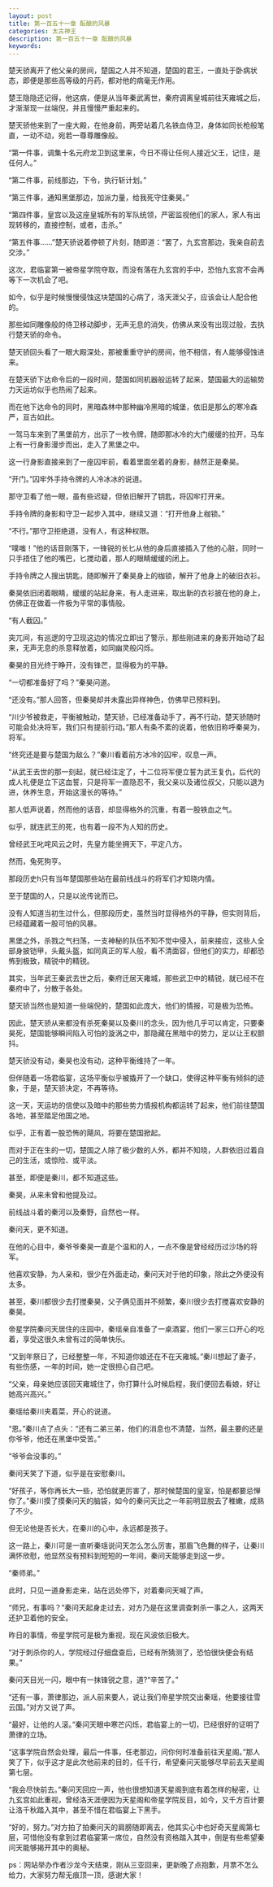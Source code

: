 ```yaml
---
layout: post
title: 第一百五十一章 酝酿的风暴
categories: 太古神王
description: 第一百五十一章 酝酿的风暴
keywords:
---
```


楚天骄离开了他父亲的房间，楚国之人并不知道，楚国的君王，一直处于卧病状态，即便是那些高等级的丹药，都对他的病毫无作用。

楚王隐隐还记得，他这病，便是从当年秦武离世，秦府调离皇城前往天雍城之后，才渐渐现一丝端倪，并且慢慢严重起来的。

楚天骄他来到了一座大殿，在他身前，两旁站着几名铁血侍卫，身体如同长枪般笔直，一动不动，宛若一尊尊雕像般。

“第一件事，调集十名元府龙卫到这里来，今日不得让任何人接近父王，记住，是任何人。”

“第二件事，前线那边，下令，执行斩计划。”

“第三件事，通知黑堡那边，加派力量，给我死守住秦昊。”

“第四件事，皇宫以及这座皇城所有的军队统领，严密监视他们的家人，家人有出现转移的，直接控制，或者，击杀。”

“第五件事……”楚天骄说着停顿了片刻，随即道：“罢了，九玄宫那边，我亲自前去交涉。”

这次，君临宴第一被帝星学院夺取，而没有落在九玄宫的手中，恐怕九玄宫不会再等下一次机会了吧。

如今，似乎是时候慢慢侵蚀这块楚国的心病了，洛天涯父子，应该会让人配合他的。

那些如同雕像般的侍卫移动脚步，无声无息的消失，仿佛从来没有出现过般，去执行楚天骄的命令。

楚天骄回头看了一眼大殿深处，那被重重守护的房间，他不相信，有人能够侵蚀进来。

在楚天骄下达命令后的一段时间，楚国如同机器般运转了起来，楚国最大的运输势力天运坊似乎也热闹了起来。

而在他下达命令的同时，黑暗森林中那种幽冷黑暗的城堡，依旧是那么的寒冷森严，亘古如此。

一驾马车来到了黑堡前方，出示了一枚令牌，随即那冰冷的大门缓缓的拉开，马车上有一行身影漫步而出，走入了黑堡之中。

这一行身影直接来到了一座囚牢前，看着里面坐着的身影，赫然正是秦昊。

“开门。”囚牢外手持令牌的人冷冰冰的说道。

那守卫看了他一眼，虽有些迟疑，但依旧解开了钥匙，将囚牢打开来。

手持令牌的身影和守卫一起步入其中，继续又道：“打开他身上枷锁。”

“不行。”那守卫拒绝道，没有人，有这种权限。

“噗嗤！”他的话音刚落下，一锋锐的长匕从他的身后直接插入了他的心脏，同时一只手捂住了他的嘴巴，匕搅动着，那人的眼睛缓缓的闭上。

手持令牌之人搜出钥匙，随即解开了秦昊身上的枷锁，解开了他身上的破旧衣衫。

秦昊依旧闭着眼睛，缓缓的站起身来，有人走进来，取出新的衣衫披在他的身上，仿佛正在做着一件极为平常的事情般。

“有人截囚。”

突兀间，有巡逻的守卫现这边的情况立即出了警示，那些刚进来的身影开始动了起来，无声无息的杀意释放着，如同幽灵般闪烁。

秦昊的目光终于睁开，没有锋芒，显得极为的平静。

“一切都准备好了吗？”秦昊问道。

“还没有。”那人回答，但秦昊却并未露出异样神色，仿佛早已预料到。

“川少爷被救走，平衡被触动，楚天骄，已经准备动手了，再不行动，楚天骄随时可能会处决将军，我们只有提前行动。”那人有条不紊的说着，他依旧称呼秦昊为，将军。

“终究还是要与楚国为敌么？”秦川看着前方冰冷的囚牢，叹息一声。

“从武王去世的那一刻起，就已经注定了，十二位将军便立誓为武王复仇，后代的成人礼便是立下这血誓，只是将军一直隐忍不，我父亲以及诸位叔父，只能以退为进，休养生息，开始这漫长的等待。”

那人低声说着，然而他的话音，却显得格外的沉重，有着一股铁血之气。

似乎，就连武王的死，也有着一段不为人知的历史。

曾经武王叱咤风云之时，先皇方能坐拥天下，平定八方。

然而，兔死狗亨。

那段历史h只有当年楚国那些站在最前线战斗的将军们才知晓内情。

至于楚国的人，只是以讹传讹而已。

没有人知道当初生过什么，但那段历史，虽然当时显得格外的平静，但实则背后，已经蕴藏着一股可怕的风暴。

黑堡之外，杀戮之气扫荡，一支神秘的队伍不知不觉中侵入，前来接应，这些人全部身披铠甲，头戴头盔，如同真正的军人般，看不清面容，但他们的实力，却都恐怖到极致，精锐中的精锐。

其实，当年武王秦武去世之后，秦府迁居天雍城，那些武卫中的精锐，就已经不在秦府中了，分散于各处。

楚天骄当然也是知道一些端倪的，楚国如此庞大，他们的情报，可是极为恐怖。

因此，楚天骄从来都没有杀死秦昊以及秦川的念头，因为他几乎可以肯定，只要秦昊死，楚国能够瞬间陷入可怕的漩涡之中，那隐藏在黑暗中的势力，足以让王权颤抖。

楚天骄没有动，秦昊也没有动，这种平衡维持了一年。

但伴随着一场君临宴，这场平衡似乎被撬开了一个缺口，使得这种平衡有倾斜的迹象，于是，楚天骄决定，不再等待。

这一天，天运坊的信使以及暗中的那些势力情报机构都运转了起来，他们前往楚国各地，甚至踏足他国之地。

似乎，正有着一股恐怖的飓风，将要在楚国掀起。

而对于正在生的一切，楚国之人除了极少数的人外，都并不知晓，人群依旧过着自己的生活，或惊险、或平淡。

甚至，即便是秦川，都不知道这些。

秦昊，从来未曾和他提及过。

前线战斗着的秦河以及秦野，自然也一样。

秦问天，更不知道。

在他的心目中，秦爷爷秦昊一直是个温和的人，一点不像是曾经经历过沙场的将军。

他喜欢安静，为人亲和，很少在外面走动，秦问天对于他的印象，除此之外便没有太多。

甚至，秦川都很少去打搅秦昊，父子俩见面并不频繁，秦川很少去打搅喜欢安静的秦昊。

帝星学院秦问天居住的庄园中，秦瑶亲自准备了一桌酒宴，他们一家三口开心的吃着，享受这很久未曾有过的简单快乐。

“又到年祭日了，已经整整一年，不知道你娘还在不在天雍城。”秦川想起了妻子，有些伤感，一年的时间，她一定很担心自己吧。

“父亲，母亲她应该回天雍城住了，你打算什么时候启程，我们便回去看娘，好让她高兴高兴。”

秦瑶给秦川夹着菜，开心的说道。

“恩。”秦川点了点头：“还有二弟三弟，他们的消息也不清楚，当然，最主要的还是你爷爷，他还在黑堡中受苦。”

“爷爷会没事的。”

秦问天笑了下道，似乎是在安慰秦川。

“好孩子，等你再长大一些，恐怕就更厉害了，那时候楚国的皇室，怕是都要忌惮你了。”秦川摸了摸秦问天的脑袋，如今的秦问天比之一年前明显脱去了稚嫩，成熟了不少。

但无论他是否长大，在秦川的心中，永远都是孩子。

这一路上，秦川可是一直听秦瑶说问天怎么怎么厉害，那眉飞色舞的样子，让秦川满怀欣慰，他显然没有预料到短短的一年间，秦问天能够走到这一步。

“秦师弟。”

此时，只见一道身影走来，站在远处停下，对着秦问天喊了声。

“师兄，有事吗？”秦问天起身走过去，对方乃是在这里调查刺杀一事之人，这两天还护卫着他的安全。

昨日的事情，帝星学院可是极为重视，现在风波依旧极大。

“对于刺杀你的人，学院经过仔细盘查后，已经有所猜测了，恐怕很快便会有结果。”

秦问天目光一闪，眼中有一抹锋锐之意，道?“辛苦了。”

“还有一事，萧律那边，派人前来要人，说让我们帝星学院交出秦瑶，他要接往雪云国。”对方又说了声。

“最好，让他的人滚。”秦问天眼中寒芒闪烁，君临宴上的一切，已经很好的证明了萧律的立场。

“这事学院自然会处理，最后一件事，任老那边，问你何时准备前往天星阁。”那人笑了下，似乎这才是此次他前来的目的，任千行，希望秦问天能够尽早前去天星阁第七层。

“我会尽快前去。”秦问天回应一声，他也很想知道天星阁到底有着怎样的秘密，让九玄宫如此重视，曾经洛天涯便因为天星阁和帝星学院反目，如今，又千方百计要让洛千秋踏入其中，甚至不惜在君临宴上下黑手。

“好的，努力。”对方拍了拍秦问天的肩膀随即离去，他其实心中也好奇天星阁第七层，可惜他没有拿到过君临宴第一席位，自然没有资格踏入其中，倒是有些希望秦问天能够揭开其中的奥秘。

ps：网站举办作者沙龙今天结束，刚从三亚回来，更新晚了点抱歉，月票不怎么给力，大家努力帮无痕顶一顶，感谢大家！
